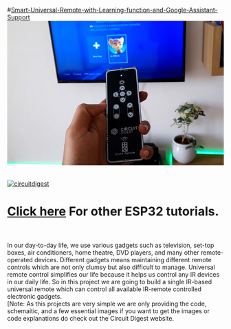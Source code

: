 #[Smart-Universal-Remote-with-Learning-function-and-Google-Assistant-Support](https://circuitdigest.com/microcontroller-projects/diy-smart-universal-ir-remote-controle)
<img src="https://github.com/Circuit-Digest/Smart-Universal-Remote-with-Learning-function-and-Google-Assistant-Support/blob/24971a819e76cd87d09a98e8faae2f824ea699c9/Schematics%20and%20PCB%20Files/Smart-Remote-Project.jpg" width="" alt="alt_text" title="image_tooltip">
<br>

<br>
<a href="https://circuitdigest.com/tags/ESP32"><img src="https://img.shields.io/static/v1?label=&labelColor=505050&message=ESP32 Tutorials Circuit Digest&color=%230076D6&style=social&logo=google-chrome&logoColor=%230076D6" alt="circuitdigest"/></a>
<br>

[<h1>Click here](https://circuitdigest.com/tags/ESP32) For other ESP32 tutorials.</h1>


<br>
<br>
In our day-to-day life, we use various gadgets such as television, set-top boxes, air conditioners, home theatre, DVD players, and many other remote-operated devices. Different gadgets means maintaining different remote controls which are not only clumsy but also difficult to manage. Universal remote control simplifies our life because it helps us control any IR devices in our daily life. So in this project we are going to build a single IR-based universal remote which can control all available IR-remote controlled electronic gadgets. 

<br>
[Note: As this projects are very simple we are only providing the code, schemaitic, and a few essential images if you want to get the images or code explanations do check out the Circuit Digest website.
<br>
<br>
